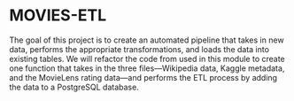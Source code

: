 # MOVIES-ETL
The goal of this project is to create an automated pipeline that takes in new data, performs the appropriate transformations, and loads the data into existing tables. We will refactor the code from used in this module to create one function that takes in the three files—Wikipedia data, Kaggle metadata, and the MovieLens rating data—and performs the ETL process by adding the data to a PostgreSQL database.
